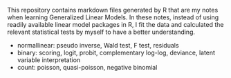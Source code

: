 This repository contains markdown files generated by R that are my notes when learning Generalized Linear Models. In these notes, instead of using readily available linear model packages in R, I fit the data and calculated the relevant statistical tests by myself to have a better understanding.

* normallinear: pseudo inverse, Wald test, F test, residuals
* binary: scoring, logit, probit, complementary log-log, deviance, latent variable interpretation
* count: poisson, quasi-poisson, negative binomial
